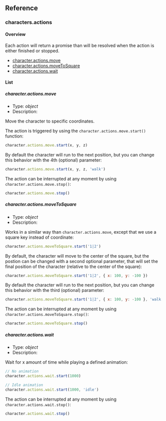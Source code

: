 ## Reference

### characters.actions

#### Overview

Each action will return a promise than will be resolved when the action is either finished or stopped.

- [character.actions.move](#character.actions.move)
- [character.actions.moveToSquare](#character.actions.movetosquare)
- [character.actions.wait](#character.actions.wait)

#### List

##### **character.actions.move**
- Type: _object_
- Description:

Move the character to specific coordinates. 

The action is triggered by using the `character.actions.move.start()` function:
```javascript
character.actions.move.start(x, y, z)
```

By default the character will run to the next position, but you can change this behavior with the 4th (optional) parameter:
```javascript
character.actions.move.start(x, y, z, 'walk')
```

The action can be interrupted at any moment by using `character.actions.move.stop()`:
```javascript
character.actions.move.stop()
```

##### **character.actions.moveToSquare**
- Type: _object_
- Description:

Works in a similar way than `character.actions.move`, except that we use a square key instead of coordinate:
```javascript
character.actions.moveToSquare.start('1|2')
```

By default, the character will move to the center of the square, but the postion can be changed with a second optional parameter, that will set the final position of the character (relative to the center of the square):
```javascript
character.actions.moveToSquare.start('1|2', { x: 100, y: -100 })
```

By default the character will run to the next position, but you can change this behavior with the third (optional) parameter:
```javascript
character.actions.moveToSquare.start('1|2', { x: 100, y: -100 }, 'walk')
```

The action can be interrupted at any moment by using `character.actions.moveToSquare.stop()`:
```javascript
character.actions.moveToSquare.stop()
```

##### **character.actions.wait**
- Type: _object_
- Description:

Wait for x amount of time while playing a defined animation:
```javascript
// No animation
character.actions.wait.start(1000)

// Idle animation
character.actions.wait.start(1000, 'idle')
```

The action can be interrupted at any moment by using `character.actions.wait.stop()`:
```javascript
character.actions.wait.stop()
```
